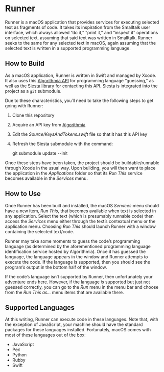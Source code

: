 # Runner
Runner is a macOS application that provides services for executing selected text as fragments of code. It takes its inspiration from the Smalltalk user interface, which always allowed “do it,” “print it,” and “inspect it” operations on selected text, assuming that said text was written in Smalltalk. Runner seeks to the same for any selected text in macOS, again assuming that the selected text is written in a supported programming language.

## How to Build
As a macOS application, Runner is written in Swift and managed by Xcode. It also uses this [Algorithmia API](https://algorithmia.com/algorithms/PetiteProgrammer/ProgrammingLanguageIdentification) for programming language “guessing,” as well as the [Siesta library](https://bustoutsolutions.github.io/siesta/) for contacting this API. Siesta is integrated into the project as a `git` submodule.

Due to these characteristics, you’ll need to take the following steps to get going with Runner:
1. Clone this repository
2. Acquire an API key from [Algorithmia](https://algorithmia.com)
3. Edit the _Source/KeysAndTokens.swift_ file so that it has this API key
4. Refresh the Siesta submodule with the command:

    git submodule update --init

Once these steps have been taken, the project should be buildable/runnable through Xcode in the usual way. Upon building, you will then want to place the application in the _Applications_ folder so that its _Run This_ service becomes available in the _Services_ menu.

## How to Use
Once Runner has been built and installed, the macOS _Services_ menu should have a new item, _Run This_, that becomes available when text is selected in any application. Select the text (which is presumably runnable code) then access the _Services_ menu either through the text’s contextual menu or the application menu. Choosing _Run This_ should launch Runner with a window containing the selected text/code.

Runner may take some moments to guess the code’s programming language (as determined by the aforementioned programming language identification service hosted by Algorithmia). Once it has guessed the language, the language appears in the window and Runner attempts to execute the code. If the language is supported, then you should see the program’s output in the bottom half of the window.

If the code’s language isn’t supported by Runner, then unfortunately your adventure ends here. However, if the language _is_ supported but just not guessed correctly, you can go to the _Run_ menu in the menu bar and choose from the _Run This as…_ menu items that are available there.

## Supported Languages
At this writing, Runner can execute code in these languages. Note that, with the exception of JavaScript, your machine should have the standard packages for these languages installed. Fortunately, macOS comes with most of these languages out of the box:
* JavaScript
* Perl
* Python
* Rubby
* Swift

